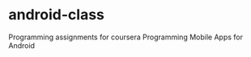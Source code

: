 android-class
=============

Programming assignments for coursera Programming Mobile Apps for Android

